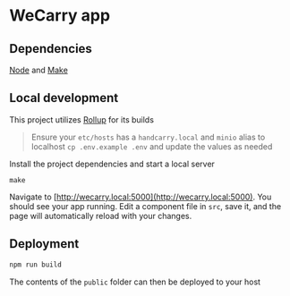 # WeCarry app

## Dependencies
[Node](https://nodejs.org/en/download) and [Make](https://www.gnu.org/software/make)

## Local development
This project utilizes [Rollup](https://rollupjs.org) for its builds

> Ensure your `etc/hosts` has a `handcarry.local` and `minio` alias to localhost
> `cp .env.example .env` and update the values as needed

Install the project dependencies and start a local server
```
make
``` 


Navigate to [http://wecarry.local:5000](http://wecarry.local:5000). You should see your app running. Edit a component file in `src`, save it, and the page will automatically reload with your changes.

## Deployment

```bash
npm run build
```

The contents of the `public` folder can then be deployed to your host
